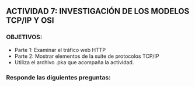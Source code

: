 ## ACTIVIDAD 7: INVESTIGACIÓN DE LOS MODELOS TCP/IP Y OSI

### OBJETIVOS:
- Parte 1: Examinar el tráfico web HTTP
-  Parte 2: Mostrar elementos de la suite de protocolos TCP/IP
-  Utiliza el archivo .pka que acompaña la actividad.

### Responde las diguientes preguntas:
